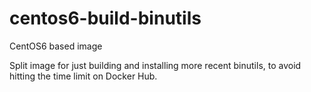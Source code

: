 # centos6-build-binutils
CentOS6 based image

Split image for just building and installing more recent binutils, to avoid
hitting the time limit on Docker Hub.
